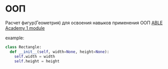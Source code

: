 # ООП
Расчет фигур(Геометрия) для освоения навыков применения ООП
[ABLE Academy 1 module](https://ableacademy.getcourse.ru/teach/control/stream/view/id/99851143)

example:
```python
class Rectangle:
  def __init__(self, width=None, height=None):
    self.width = width
    self.height = height
```

